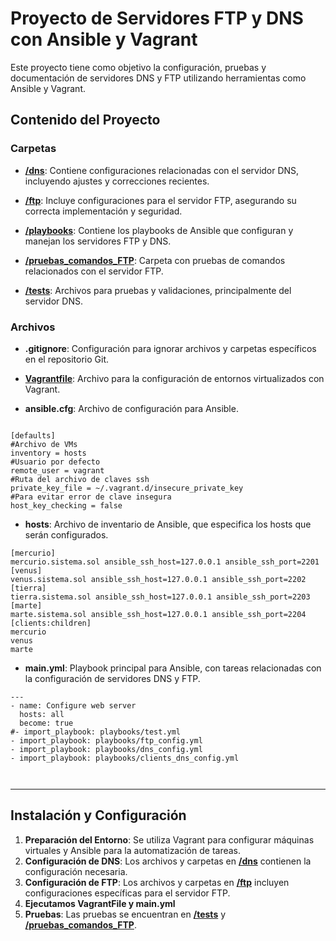 # Proyecto de Servidores FTP y DNS con Ansible y Vagrant

Este proyecto tiene como objetivo la configuración, pruebas y documentación de servidores DNS y FTP utilizando herramientas como Ansible y Vagrant.

## Contenido del Proyecto

### Carpetas

- **[/dns](/dns/README.md)**: Contiene configuraciones relacionadas con el servidor DNS, incluyendo ajustes y correcciones recientes.


- **[/ftp](ftp/)**: Incluye configuraciones para el servidor FTP, asegurando su correcta implementación y seguridad.
  
- **[/playbooks](/playbooks)**: Contiene los playbooks de Ansible que configuran y manejan los servidores FTP y DNS.

- **[/pruebas_comandos_FTP](/pruebas_comandos_FTP/)**: Carpeta con pruebas de comandos relacionados con el servidor FTP.

- **[/tests](/tests/)**: Archivos para pruebas y validaciones, principalmente del servidor DNS.

### Archivos

- **.gitignore**: Configuración para ignorar archivos y carpetas específicos en el repositorio Git.

- **[Vagrantfile](Vagrantfile)**: Archivo para la configuración de entornos virtualizados con Vagrant.

- **ansible.cfg**: Archivo de configuración para Ansible.
```

[defaults]
#Archivo de VMs
inventory = hosts
#Usuario por defecto
remote_user = vagrant
#Ruta del archivo de claves ssh
private_key_file = ~/.vagrant.d/insecure_private_key
#Para evitar error de clave insegura
host_key_checking = false

```

- **hosts**: Archivo de inventario de Ansible, que especifica los hosts que serán configurados.
```
[mercurio]
mercurio.sistema.sol ansible_ssh_host=127.0.0.1 ansible_ssh_port=2201
[venus]
venus.sistema.sol ansible_ssh_host=127.0.0.1 ansible_ssh_port=2202
[tierra]
tierra.sistema.sol ansible_ssh_host=127.0.0.1 ansible_ssh_port=2203
[marte]
marte.sistema.sol ansible_ssh_host=127.0.0.1 ansible_ssh_port=2204
[clients:children]
mercurio
venus
marte

```


- **main.yml**: Playbook principal para Ansible, con tareas relacionadas con la configuración de servidores DNS y FTP.
```
---
- name: Configure web server
  hosts: all
  become: true
#- import_playbook: playbooks/test.yml
- import_playbook: playbooks/ftp_config.yml
- import_playbook: playbooks/dns_config.yml
- import_playbook: playbooks/clients_dns_config.yml



```


---

## Instalación y Configuración

1. **Preparación del Entorno**: Se utiliza Vagrant para configurar máquinas virtuales y Ansible para la automatización de tareas.
2. **Configuración de DNS**: Los archivos y carpetas en **[/dns](/dns/README.md)** contienen la configuración necesaria.
3. **Configuración de FTP**: Los archivos y carpetas en  **[/ftp](ftp/)** incluyen configuraciones específicas para el servidor FTP.
5. **Ejecutamos VagrantFile y main.yml**
4. **Pruebas**: Las pruebas se encuentran en **[/tests](/tests/)** y **[/pruebas_comandos_FTP](/pruebas_comandos_FTP/)**.
